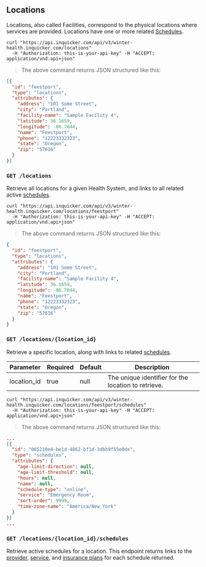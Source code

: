 ## Locations

Locations, also called Facilities, correspond to the physical locations where
services are provided. Locations have one or more related
[Schedules](#schedules).

```shell
curl "https://api.inquicker.com/api/v3/winter-health.inquicker.com/locations"
  -H "Authorization: this-is-your-api-key" -H "ACCEPT: application/vnd.api+json"
```

> The above command returns JSON structured like this:

```json
[{
  "id": "feestport",
  "type": "locations",
  "attributes": {
    "address": "101 Some Street",
    "city": "Portland",
    "facility-name": "Sample Facility 4",
    "latitude": 36.1659,
    "longitude": -86.7844,
    "name": "Feestport",
    "phone": "12223332323",
    "state": "Oregon",
    "zip": "57616"
  }
}]
```

### `GET /locations`

Retrieve all locations for a given Health System, and links to all related
active [schedules](#schedules).

```shell
curl "https://api.inquicker.com/api/v3/winter-health.inquicker.com/locations/feestport"
  -H "Authorization: this-is-your-api-key" -H "ACCEPT: application/vnd.api+json"
```

> The above command returns JSON structured like this:

```json
{
  "id": "feestport",
  "type": "locations",
  "attributes": {
    "address": "101 Some Street",
    "city": "Portland",
    "facility-name": "Sample Facility 4",
    "latitude": 36.1659,
    "longitude": -86.7844,
    "name": "Feestport",
    "phone": "12223332323",
    "state": "Oregon",
    "zip": "57616"
  }
}
```

### `GET /locations/{location_id}`

Retrieve a specific location, along with links to related
[schedules](#schedules).


Parameter | Required | Default | Description
--------- | -------- | ------- | -----------
location_id | true | null | The unique identifier for the location to retrieve.

```shell
curl "https://api.inquicker.com/api/v3/winter-health.inquicker.com/locations/feestport/schedules"
  -H "Authorization: this-is-your-api-key" -H "ACCEPT: application/vnd.api+json"
```

> The above command returns JSON structured like this:

```json
...
[{
  "id": "065210e4-be1d-4862-bf1d-3dbb9f55e0de",
  "type": "schedules",
  "attributes": {
    "age-limit-direction": null,
    "age-limit-threshold": null,
    "hours": null,
    "name": null,
    "schedule-type": "online",
    "service": "Emergency Room",
    "sort-order": 9999,
    "time-zone-name": "America/New_York"
  }
}]
...
```

### `GET /locations/{location_id}/schedules`

Retrieve active schedules for a location. This endpoint returns links to the
[provider](#providers), [service](#services), and [insurance
plans](#insurance-plans) for each schedule returned.
